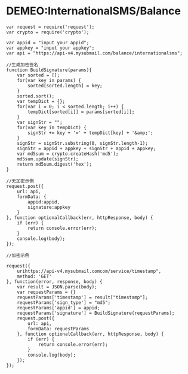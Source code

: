 # DEMEO:InternationalSMS/Balance

	var request = require('request');
	var crypto = require('crypto');
	
	var appid = "input your appid";
	var appkey = "input your appkey";
	var api = "https://api-v4.mysubmail.com/balance/internationalsms";
	
	//生成加密签名
	function BuildSignature(params){
	    var sorted = [];
	    for(var key in params) {
	        sorted[sorted.length] = key;
	    }
	    sorted.sort();
	    var tempDict = {};
	    for(var i = 0; i < sorted.length; i++) {
	        tempDict[sorted[i]] = params[sorted[i]];
	    }
	    var signStr = "";
	    for(var key in tempDict) {
	        signStr += key + '=' + tempDict[key] + '&amp;'; 
	    }
	    signStr = signStr.substring(0, signStr.length-1);
	    signStr = appid + appkey + signStr + appid + appkey; 
	    var md5sum = crypto.createHash('md5');
	    md5sum.update(signStr);
	    return md5sum.digest('hex');
	}
	
	//无加密示例
	request.post({
	    url: api, 
	    formData: {
	        appid:appid,
	        signature:appkey
	    }
	}, function optionalCallback(err, httpResponse, body) {
	    if (err) {
	        return console.error(err);
	    }
	    console.log(body);
	});
	
	//加密示例
	
	request({
	    urihttps://api-v4.mysubmail.comcom/service/timestamp",
	    method: 'GET'
	}, function(error, response, body) {
	    var result = JSON.parse(body);
	    var requestParams = {}
	    requestParams['timestamp'] = result["timestamp"];
	    requestParams['sign_type'] = "md5";
	    requestParams['appid'] = appid;
	    requestParams['signature'] = BuildSignature(requestParams);
	    request.post({
	        url: api, 
	        formData: requestParams
	    }, function optionalCallback(err, httpResponse, body) {
	        if (err) {
	            return console.error(err);
	        }
	        console.log(body);
	    });
	});